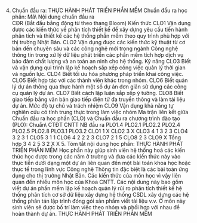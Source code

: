 4. Chuẩn đầu ra: THỰC HÀNH PHÁT TRIỂN PHẦN MỀM
Chuẩn đầu ra học phần: Mã\ Nội dung chuẩn đầu ra\
CĐR (Bắt đầu bằng động từ theo thang Bloom) Kiến thức
CLO1 Vận dụng được các kiến thức về phân tích thiết kế để xây dựng yêu cầu tiến hành phân tích và thiết kế các hệ thống phần mềm theo quy trình phù hợp với thị trường Nhật Bản.
CLO2 Vận dụng được các kiến thức kỹ thuật từ cơ bản đến chuyên sâu và các công nghệ mới trong ngành Công nghệ thông tin trong xử lý dữ liệu phát triển các phần mềm tích hợp dịch vụ bảo đảm chất lượng và an toàn an ninh cho hệ thống.
Kỹ năng
CLO3 Biết và vận dụng qui trình lập kế hoạch sắp xếp công việc quản lý thời gian và nguồn lực.
CLO4 Biết tối ưu hóa phương pháp triển khai công việc.
CLO5 Biết hợp tác với các thành viên khác trong nhóm.
CLO6 Biết quản lý dự án thông qua thực hành một số dự án đơn giản sử dụng các công cụ quản lý dự án.
CLO7 Biết cách lập luận sắp xếp ý tưởng.
CLO8 Biết giao tiếp bằng văn bản giao tiếp điện tử đa truyền thông và làm tài liệu dự án. Mức độ tự chủ và trách nhiệm CLO9 Vận dụng khả năng tự nghiên cứu có tính trung thực trong làm việc nhóm
Ma trận liên kết giữa Chuẩn đầu ra học phần (CLO) và Chuẩn đầu ra
chương trình đào tạo (PLO): Chuẩn\ CTĐT CNTT NB
đầu ra PLO1.4 PLO2.1 PLO2.2 PLO2.4 PLO2.5 PLO2.8 PLO3.1 PLO3.2
CLO1 1 X
CLO2 3 X
CLO3 4 1 3 2 3
CLO4 3 2 3 1
CLO5 3 1 1
CLO6 4 2 2 2 3
CLO7 2 1 5
CLO8 2 3
CLO9 X
Tổng hợp 3 4 2 5 3 2 X X 5. Tóm tắt nội dung học phần: THỰC HÀNH PHÁT TRIỂN PHẦN MỀM
Học phần này giúp sinh viên hệ thống hoá các kiến thức học được trong các năm ở trường và đưa các kiến thức này vào thực tiễn dưới dạng một dự án liên quan đến một bài toán khoa học hoặc thực tế trong lĩnh vực Công nghệ Thông tin đặc biệt là các bài toán ứng dụng cho thị trường Nhật Bản. Các kiến thức của môn học vì vậy liên quan đến nhiều môn học của Khoa CNTT. Các nội dung này bao gồm viết dự án phần mềm lập kế hoạch quản lý rủi ro phân tích thiết kế hệ thống phân tích cơ sở dữ liệu xây dựng hệ thống CSDL xây dựng các hệ thống phân tán lập trình đóng gói sản phẩm viết tài liệu v.v. Ở môn này sinh viên sẽ được bố trí làm việc theo nhóm và phối hợp với nhau để hoàn thành dự án. THỰC HÀNH PHÁT TRIỂN PHẦN MỀM
